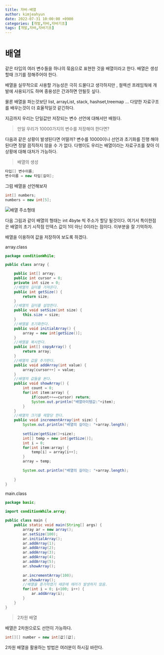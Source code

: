 ```yaml
---
title: 자바-배열
author: kimjeahyun
date: 2022-07-31 10:00:00 +0900
categories: [개발,자바,자바기초]
tags: [개발,자바,자바기초]
---
```


# 배열 

같은 타입의 여러 변수들을 하나의 묶음으로 표현한 것을 배열이라고 한다.
배열은 생성할때 크기를 정해주어야 한다. 

배열을 실무적으로 사용할 가능성은 극히 드물다고 생각하지만 , 
컬렉션 프레임웍에 개발에 사용되기도 하며 중용성은 간과하면 안될듯 싶다.

물론 배열을 파는것보단 list, arrayList, stack, hashset,treemap ... 다양한 자료구조를 배우는것이 더 효율적일것 같긴하다.

지금까지 우리는 단일값만 저장되는 변수 선언에 대해서만 배웠다.
> 만일 우리가 10000가지의 변수를 저장해야 한다면? 

다음과 같은 상황이 발생된다면 어떨까? 변수를 10000이나 선언과 초기화를 진행 해야 된다면 정말 끔직하지 않을 수 가 없다. 다행이도 우리는 배열이라는 자료구조를 찾아 이 상황에 대해 대처가 가능하다.

> 배열의 생성

```java
타입[] 변수이름;
변수이름 = new 타입[길이];
```

그럼 배열을 선언해보자
```java
int[] numbers;
numbers = new int[5];
```

![배열 주소형태](../../img/cpp/array1-1.png)

다음 그림과 같이 배열의 형태는 int 4byte 씩 주소가 할당 될것이다.
여기서 특이한점은 배열의 초기 시작점 인덱스 값이 1이 아닌 0이라는 점이다. 이부분을 잘 기억하자.

배열을 이용하여 값을 저장하여 보도록 하겠다.

array.class

```java
package conditionWhile;

public class array {

	public int[] array;
	public int cursor = 0;
	private int size = 0;
	//배열의 길이를 가져온다.
	public int getSize() {
		return size;
	}
	//배열의 길이를 설정한다.
	public void setSize(int size) {
		this.size = size;
	}
	//배열을 초기화한다.
	public void initialArray() {
		array = new int[getSize()];
	}
	//배열을 복사한다.
	public int[] copyArray() {
		return array;
	}
	//배열의 값을 추가한다.
	public void addArray(int value) {
		array[cursor++] = value;
	}
	//배열의 값들을 본다.
	public void showArray() {
		int count = 0;
		for(int item:array) {
			if(count++==cursor) return;
			System.out.println("배열아이템값:"+item);
		}
	}	
	//배열의 크기를 재할당 한다.
	public void incrementArray(int size) {
		System.out.println("배열의 길이는: "+array.length);
		
		setSize(getSize()+size);
		int[] temp = new int[getSize()];
		int i = 0;
		for(int item:array) {
			temp[i] = array[i++];
		}
		array = temp;
		
		System.out.println("배열의 길이는: "+array.length);
		
	}
}

```

main.class

```java
package basic;

import conditionWhile.array;

public class main {
	public static void main(String[] args) {
		array ar = new array();
		ar.setSize(100);
		ar.initialArray();
		ar.addArray(1);
		ar.addArray(2);
		ar.addArray(3);
		ar.addArray(4);
		ar.addArray(5);
		ar.showArray();
		
		ar.incrementArray(100);
		ar.showArray();
		//배열을 증가하였기 때문에 에러가 발생하지 않음.
		for(int i = 0; i<100; i++) {
			ar.addArray(i);
		}
	}
}

```

> 2차원 배열

배열은 2차원으로도 선언이 가능하다.

```java
int[][] number = new int[값][값];
```

2차원 배열을 활용하는 방법은 여러분이 하시길 바란다. 

